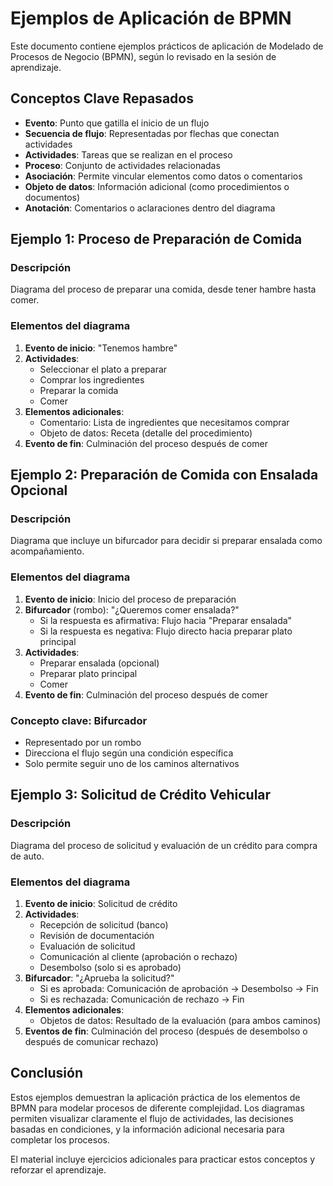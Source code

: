 
# Ejemplos de Aplicación de BPMN

Este documento contiene ejemplos prácticos de aplicación de Modelado de Procesos de Negocio (BPMN), según lo revisado en la sesión de aprendizaje.

## Conceptos Clave Repasados

- **Evento**: Punto que gatilla el inicio de un flujo
- **Secuencia de flujo**: Representadas por flechas que conectan actividades
- **Actividades**: Tareas que se realizan en el proceso
- **Proceso**: Conjunto de actividades relacionadas
- **Asociación**: Permite vincular elementos como datos o comentarios
- **Objeto de datos**: Información adicional (como procedimientos o documentos)
- **Anotación**: Comentarios o aclaraciones dentro del diagrama

## Ejemplo 1: Proceso de Preparación de Comida

### Descripción
Diagrama del proceso de preparar una comida, desde tener hambre hasta comer.

### Elementos del diagrama
1. **Evento de inicio**: "Tenemos hambre"
2. **Actividades**:
   - Seleccionar el plato a preparar
   - Comprar los ingredientes
   - Preparar la comida
   - Comer
3. **Elementos adicionales**:
   - Comentario: Lista de ingredientes que necesitamos comprar
   - Objeto de datos: Receta (detalle del procedimiento)
4. **Evento de fin**: Culminación del proceso después de comer

## Ejemplo 2: Preparación de Comida con Ensalada Opcional

### Descripción
Diagrama que incluye un bifurcador para decidir si preparar ensalada como acompañamiento.

### Elementos del diagrama
1. **Evento de inicio**: Inicio del proceso de preparación
2. **Bifurcador** (rombo): "¿Queremos comer ensalada?"
   - Si la respuesta es afirmativa: Flujo hacia "Preparar ensalada"
   - Si la respuesta es negativa: Flujo directo hacia preparar plato principal
3. **Actividades**:
   - Preparar ensalada (opcional)
   - Preparar plato principal
   - Comer
4. **Evento de fin**: Culminación del proceso después de comer

### Concepto clave: Bifurcador
- Representado por un rombo
- Direcciona el flujo según una condición específica
- Solo permite seguir uno de los caminos alternativos

## Ejemplo 3: Solicitud de Crédito Vehicular

### Descripción
Diagrama del proceso de solicitud y evaluación de un crédito para compra de auto.

### Elementos del diagrama
1. **Evento de inicio**: Solicitud de crédito
2. **Actividades**:
   - Recepción de solicitud (banco)
   - Revisión de documentación
   - Evaluación de solicitud
   - Comunicación al cliente (aprobación o rechazo)
   - Desembolso (solo si es aprobado)
3. **Bifurcador**: "¿Aprueba la solicitud?"
   - Si es aprobada: Comunicación de aprobación → Desembolso → Fin
   - Si es rechazada: Comunicación de rechazo → Fin
4. **Elementos adicionales**:
   - Objetos de datos: Resultado de la evaluación (para ambos caminos)
5. **Eventos de fin**: Culminación del proceso (después de desembolso o después de comunicar rechazo)

## Conclusión

Estos ejemplos demuestran la aplicación práctica de los elementos de BPMN para modelar procesos de diferente complejidad. Los diagramas permiten visualizar claramente el flujo de actividades, las decisiones basadas en condiciones, y la información adicional necesaria para completar los procesos.

El material incluye ejercicios adicionales para practicar estos conceptos y reforzar el aprendizaje.
